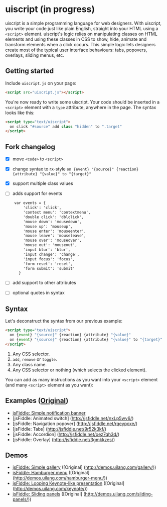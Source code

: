 # uiscript (in progress)

uiscript is a simple programming language for web designers.
With uiscript, you write your code just like plain English, straight into your HTML using a `<script>` element. uiscript's logic relies on manipulating classes on HTML elements and using these classes in CSS to show, hide, animate and transform elements when a click occurs. This simple logic lets designers create most of the typical user interface behaviours: tabs, popovers, overlays, sliding menus, etc.

## Getting started

Include `uiscript.js` on your page:

```html
<script src="uiscript.js"></script>
```
You're now ready to write some uiscript. Your code should be inserted in a `<script>` element with a `type` attribute, anywhere in the page. The syntax looks like this:

```html
<script type="text/uiscript">
  on click "#source" add class "hidden" to ".target"
</script>
```

## Fork changelog

- [x] move `<code>` to `<script>`

- [x] change syntax to rx-style `on {event} "{source}" {reaction} {attribute} "{value}" to "{target}"`

- [x] support multiple class values

- [ ] adds support for events

```html
    var events = { 
        'click': 'click', 
        'context menu': 'contextmenu',
        'double click': 'dblclick',
        'mouse down': 'mousedown',
        'mouse up': 'mouseup',
        'mouse enter': 'mouseenter',
        'mouse leave': 'mouseleave',
        'mouse over': 'mouseover',
        'mouse out': 'mouseout',
        'input blur': 'blur',
        'input change': 'change',
        'input focus': 'focus',
        'form reset': 'reset',
        'form submit': 'submit'
      }
```
- [ ] add support to other attributes

- [ ] optional quotes in syntax

## Syntax

Let's deconstruct the syntax from our previous example:

```html
<script type="text/uiscript">
  on {event} "{source}" {reaction} {attribute} "{value}"
  on {event} "{source}" {reaction} {attribute} "{value}" to "{target}"
</script>
```
1. Any CSS selector.
2. `add`, `remove` or `toggle`.
3. Any class name.
4. Any CSS selector or nothing (which selects the clicked element).

You can add as many instructions as you want into your `<script>` element (and many `<script>` element as you want):

## Examples ([Original](http://uilang.com/))

* [jsFiddle: Simple notification banner](http://jsfiddle.net/q90pg96k/)
* [jsFiddle: Animated switch] (http://jsfiddle.net/nxLp5wv6/)
* [jsFiddle: Navigation popover] (http://jsfiddle.net/rqeypoxe/)
* [jsFiddle: Tabs] (http://jsfiddle.net/9r52k3kf/)
* [jsFiddle: Accordion] (http://jsfiddle.net/oez7qh3d/)
* [jsFiddle: Overlay] (http://jsfiddle.net/3gmkkzes/)

## Demos

* [jsFiddle: Simple gallery](http://jsfiddle.net/oho4b949/) ([Original] (http://demos.uilang.com/gallery/))
* [jsFiddle: Hamburger menu](http://jsfiddle.net/d5bxb5ac/) ([Original] (http://demos.uilang.com/hamburger-menu/))
* [jsFiddle: Looping Keynote-like presentation](http://jsfiddle.net/qznt3ohd/) ([Original] (http://demos.uilang.com/keynote/))
* [jsFiddle: Sliding panels](http://jsfiddle.net/3k5v96dg/) ([Original] (http://demos.uilang.com/sliding-panels/))
